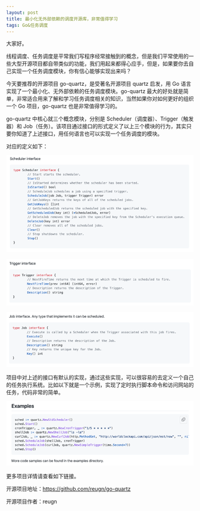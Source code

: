 ```yaml
---
layout: post
title: 最小化无外部依赖的调度开源库，非常值得学习
tags: Go&任务调度
---
```


大家好。

线程调度、任务调度是平常我们写程序经常接触到的概念，但是我们平常使用的一些大型开源项目都自带类似的功能，我们用起来都得心应手，但是，如果要你去自己实现一个任务调度模块，你有信心能够实现出来吗？

今天要推荐的开源项目 go-quartz，是受著名开源项目 quartz 启发，用 Go 语言实现了一个最小化、无外部依赖的任务调度模块。go-quartz 最大的好处就是简单，非常适合用来了解和学习任务调度相关的知识，当然如果你对如何更好的组织一个 Go 项目，go-quartz 也是非常值得学习的。

go-quartz 中核心就三个概念模块，分别是 Scheduler（调度器）、Trigger（触发器）和 Job（任务）。该项目通过接口的形式定义了以上三个模块的行为，其实只要你知道了上述接口，用任何语言也可以实现一个任务调度的模块。

对应的定义如下：

![image-20220605205922233](https://raw.githubusercontent.com/ZhuPeng/pic/master/images/compress_image-20220605205922233.png)

![image-20220605205930925](https://raw.githubusercontent.com/ZhuPeng/pic/master/images/compress_image-20220605205930925.png)

![image-20220605205937802](https://raw.githubusercontent.com/ZhuPeng/pic/master/images/compress_image-20220605205937802.png)

项目中对上述的接口有默认的实现，通过这些实现，可以很容易的去定义一个自己的任务执行系统。比如以下就是一个示例，实现了定时执行脚本命令和访问网站的任务，代码非常的简单。

![image-20220605210027303](https://raw.githubusercontent.com/ZhuPeng/pic/master/images/compress_image-20220605210027303.png)

更多项目详情请查看如下链接。

开源项目地址：https://github.com/reugn/go-quartz

开源项目作者：reugn